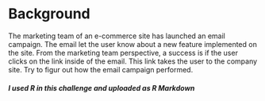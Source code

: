 # Background
The marketing team of an e-commerce site has launched an email campaign.
The email let the user know about a new feature implemented on the site. 
From the marketing team perspective, a success is if the user clicks on the link inside of the email. This link takes the user to the company site.
Try to figur out how the email campaign performed.

##### I used R in this challenge and uploaded as R Markdown
